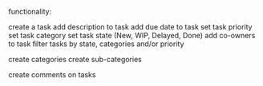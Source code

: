 functionality:

create a task
    add description to task
    add due date to task
    set task priority
    set task category
    set task state (New, WIP, Delayed, Done)
    add co-owners to task
    filter tasks by state, categories and/or priority
    
create categories
create sub-categories

create comments on tasks